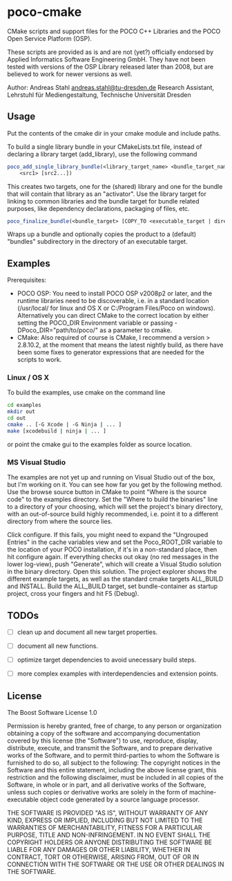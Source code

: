 poco-cmake
==========

CMake scripts and support files for the POCO C++ Libraries and the POCO Open Service Platform (OSP).

These scripts are provided as is and are not (yet?) officially endorsed by Applied Informatics Software Engineering GmbH. They have not been tested with versions of the OSP Library released later than 2008, but are believed to work for newer versions as well.

Author: 
Andreas Stahl andreas.stahl@tu-dresden.de
Research Assistant, Lehrstuhl für Mediengestaltung, Technische Universität Dresden


Usage
-----

Put the contents of the cmake dir in your cmake module and include paths.

To build a single library bundle in your CMakeLists.txt file, instead of declaring a library target (add_library), use the following command

```cmake
poco_add_single_library_bundle(<library_target_name> <bundle_target_name> VERSION <1.0.0> ACTIVATOR_CLASS <activator_class> [FOLDER <ide_folder_name>]
	<src1> [src2...])
```

This creates two targets, one for the (shared) library and one for the bundle that will contain that library as an "activator". Use the library target for linking to common libraries and the bundle target for bundle related purposes, like dependency declarations, packaging of files, etc.

```cmake
poco_finalize_bundle(<bundle_target> [COPY_TO <executable_target | directory>])
```
Wraps up a bundle and optionally copies the product to a (default) "bundles" subdirectory in the directory of an executable target.

Examples
--------

Prerequisites: 
- POCO OSP: You need to install POCO OSP v2008p2 or later, and the runtime libraries need to be discoverable, i.e. in a standard location (/usr/local/ for linux and OS X or C:/Program Files/Poco on windows). Alternatively you can direct CMake to the correct location by either setting the POCO_DIR Environment variable or passing -DPoco_DIR="path/to/poco/" as a parameter to cmake. 
- CMake: Also required of course is CMake, I recommend a version > 2.8.10.2, at the moment that means the latest nightly build, as there have been some fixes to generator expressions that are needed for the scripts to work.

### Linux / OS X

To build the examples, use cmake on the command line

```bash
cd examples
mkdir out
cd out
cmake .. [-G Xcode | -G Ninja | ... ]
make [xcodebuild | ninja | ... ]
```

or point the cmake gui to the examples folder as source location.

### MS Visual Studio

The examples are not yet up and running on Visual Studio out of the box, but I'm working on it. You can see how far you get by the following method.
Use the browse source button in CMake to point "Where is the source code" to the examples directory. Set the "Where to build the binaries" line to a directory of your choosing, which will set the project's binary directory, with an out-of-source build highly recommended, i.e. point it to a different directory from where the source lies.

Click configure. If this fails, you might need to expand the "Ungrouped Entries" in the cache variables view and set the Poco_ROOT_DIR variable to the location of your POCO installation, if it's in a non-standard place, then hit configure again. If everything checks out okay (no red messages in the lower log-view), push "Generate", which will create a Visual Studio solution in the binary directory. Open this solution. The project explorer shows the different example targets, as well as the standard cmake targets ALL_BUILD and INSTALL. Build the ALL_BUILD target, set bundle-container as startup project, cross your fingers and hit F5 (Debug).


TODOs
-----

- [ ] clean up and document all new target properties.
- [ ] document all new functions.
- [ ] optimize target dependencies to avoid unecessary build steps.
- [ ] more complex examples with interdependencies and extension points.


License
-------

The Boost Software License 1.0

Permission is hereby granted, free of charge, to any person or organization obtaining a copy of the software and accompanying documentation covered by this license (the "Software") to use, reproduce, display, distribute, execute, and transmit the Software, and to prepare derivative works of the Software, and to permit third-parties to whom the Software is furnished to do so, all subject to the following:
The copyright notices in the Software and this entire statement, including the above license grant, this restriction and the following disclaimer, must be included in all copies of the Software, in whole or in part, and all derivative works of the Software, unless such copies or derivative works are solely in the form of machine-executable object code generated by a source language processor.

THE SOFTWARE IS PROVIDED "AS IS", WITHOUT WARRANTY OF ANY KIND, EXPRESS OR IMPLIED, INCLUDING BUT NOT LIMITED TO THE WARRANTIES OF MERCHANTABILITY, FITNESS FOR A PARTICULAR PURPOSE, TITLE AND NON-INFRINGEMENT. IN NO EVENT SHALL THE COPYRIGHT HOLDERS OR ANYONE DISTRIBUTING THE SOFTWARE BE LIABLE FOR ANY DAMAGES OR OTHER LIABILITY, WHETHER IN CONTRACT, TORT OR OTHERWISE, ARISING FROM, OUT OF OR IN CONNECTION WITH THE SOFTWARE OR THE USE OR OTHER DEALINGS IN THE SOFTWARE.